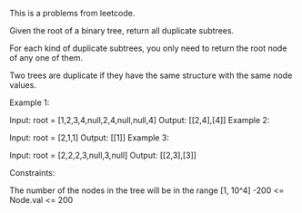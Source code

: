 This is a problems from leetcode.

Given the root of a binary tree, return all duplicate subtrees.

For each kind of duplicate subtrees, you only need to return the root node of any one of them.

Two trees are duplicate if they have the same structure with the same node values.

 

Example 1:


Input: root = [1,2,3,4,null,2,4,null,null,4]
Output: [[2,4],[4]]
Example 2:


Input: root = [2,1,1]
Output: [[1]]
Example 3:


Input: root = [2,2,2,3,null,3,null]
Output: [[2,3],[3]]
 

Constraints:

The number of the nodes in the tree will be in the range [1, 10^4]
-200 <= Node.val <= 200
